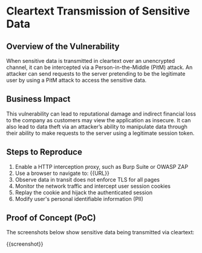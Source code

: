 # Cleartext Transmission of Sensitive Data

## Overview of the Vulnerability

When sensitive data is transmitted in cleartext over an unencrypted channel, it can be intercepted via a Person-in-the-Middle (PitM) attack. An attacker can send requests to the server pretending to be the legitimate user by using a PitM attack to access the sensitive data.

## Business Impact

This vulnerability can lead to reputational damage and indirect financial loss to the company as customers may view the application as insecure. It can also lead to data theft via an attacker’s ability to manipulate data through their ability to make requests to the server using a legitimate session token.

## Steps to Reproduce

1. Enable a HTTP interception proxy, such as Burp Suite or OWASP ZAP
1. Use a browser to navigate to: {{URL}}
1. Observe data in transit does not enforce TLS for all pages
1. Monitor the network traffic and intercept user session cookies
1. Replay the cookie and hijack the authenticated session
1. Modify user's personal identifiable information (PII)

## Proof of Concept (PoC)

The screenshots below show sensitive data being transmitted via cleartext:

{{screenshot}}
